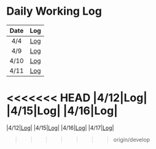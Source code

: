 # Daily Working Log
| Date | Log |
|:---:|:---:|
|4/4|[Log](https://github.com/three0-s/huchudle/blob/develop/logs/daily_working_logs/20240404.md)|
|4/9|[Log](https://github.com/three0-s/huchudle/blob/develop/logs/daily_working_logs/20240409.md)|
|4/10|[Log](https://github.com/three0-s/huchudle/blob/develop/logs/daily_working_logs/20240410.md)|
|4/11|[Log](https://github.com/three0-s/huchudle/blob/develop/logs/daily_working_logs/20240411.md)|
<<<<<<< HEAD
|4/12|Log|
|4/15|Log|
|4/16|Log|
=======
|4/12|[Log](https://github.com/three0-s/huchudle/blob/develop/logs/daily_working_logs/20240412.md)|
|4/15|[Log](https://github.com/three0-s/huchudle/blob/develop/logs/daily_working_logs/20240415.md)|
|4/16|[Log](https://github.com/three0-s/huchudle/blob/develop/logs/daily_working_logs/20240416.md)|
|4/17|[Log](https://github.com/three0-s/huchudle/blob/develop/logs/daily_working_logs/20240417.md)|

>>>>>>> origin/develop
